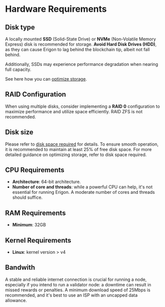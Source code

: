# Hardware Requirements

## Disk type

A locally mounted **SSD** (Solid-State Drive) or **NVMe** (Non-Volatile Memory Express) disk is recommended for storage. **Avoid Hard Disk Drives (HDD)**, as they can cause Erigon to lag behind the blockchain tip, albeit not fall behind.

Additionally, SSDs may experience performance degradation when nearing full capacity.

See here how you can [optimize storage](/basic/optimizing-storage.md).

## RAID Configuration

When using multiple disks, consider implementing a **RAID 0** configuration to maximize performance and utilize space efficiently. RAID ZFS is not recommended.

## Disk size

Please refer to [disk space required](/basic/disk-space.md) for details. To ensure smooth operation, it is recommended to maintain at least 25% of free disk space. For more detailed guidance on optimizing storage, refer to disk space required.

## CPU Requirements

* **Architecture**: 64-bit architecture.
* **Number of core and threads**: while a powerful CPU can help, it's not essential for running Erigon. A moderate number of cores and threads should suffice.

## RAM Requirements
    
* **Minimum**: 32GB

## Kernel Requirements

* **Linux**: kernel version > v4

## Bandwith

A stable and reliable internet connection is crucial for running a node, especially if you intend to run a validator node: a downtime can result in missed rewards or penalties. A minimum download speed of 25Mbps is recommended, and it's best to use an ISP with an uncapped data allowance.
